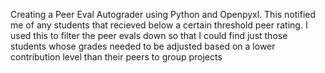 Creating a Peer Eval Autograder using Python and Openpyxl. This notified me of any students that recieved below a certain threshold peer rating. I used this to filter the peer evals down so that I could find just those students whose grades needed to be adjusted based on a lower contribution level than their peers to group projects
